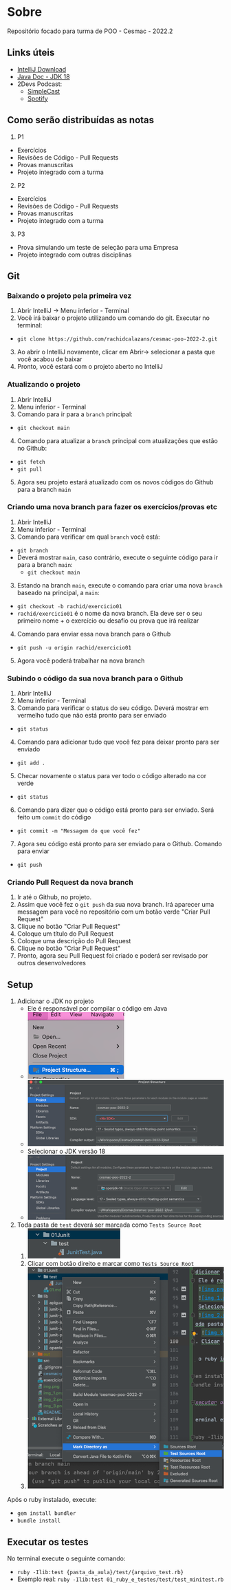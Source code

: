 # Sobre

Repositório focado para turma de POO - Cesmac - 2022.2

## Links úteis
- [IntelliJ Download](https://www.jetbrains.com/pt-br/idea/download/#section=windows)
- [Java Doc - JDK 18](https://docs.oracle.com/en/java/javase/18/)
- 2Devs Podcast:
  - [SimpleCast](https://2devs.simplecast.com/)
  - [Spotify](https://open.spotify.com/show/5PhTDolt2xc9gne9AAUaPL)


## Como serão distribuídas as notas

1. P1
  - Exercícios
  - Revisões de Código - Pull Requests
  - Provas manuscritas
  - Projeto integrado com a turma
2. P2
  - Exercícios
  - Revisões de Código - Pull Requests
  - Provas manuscritas
  - Projeto integrado com a turma
3. P3
  - Prova simulando um teste de seleção para uma Empresa
  - Projeto integrado com outras disciplinas

## Git

### Baixando o projeto pela primeira vez

1. Abrir IntelliJ -> Menu inferior - Terminal
2. Você irá baixar o projeto utilizando um comando do git. Executar no terminal:
  - `git clone https://github.com/rachidcalazans/cesmac-poo-2022-2.git`
3. Ao abrir o IntelliJ novamente, clicar em Abrir-> selecionar a pasta que você acabou de baixar
4. Pronto, você estará com o projeto aberto no IntelliJ

### Atualizando o projeto

1. Abrir IntelliJ
2. Menu inferior - Terminal
3. Comando para ir para a `branch` principal:
  - `git checkout main`
4. Comando para atualizar a `branch` principal com atualizações que estão no Github:
  - `git fetch`
  - `git pull`
5. Agora seu projeto estará atualizado com os novos códigos do Github para a branch `main`

### Criando uma nova branch para fazer os exercícios/provas etc

1. Abrir IntelliJ
2. Menu inferior - Terminal
3. Comando para verificar em qual `branch` você está:
  - `git branch`
  - Deverá mostrar `main`, caso contrário, execute o seguinte código para ir para a branch `main`:
    - `git checkout main`
3. Estando na branch `main`, execute o comando para criar uma nova `branch` baseado na principal, a `main`:
  - `git checkout -b rachid/exercicio01`
  - `rachid/exercicio01` é o nome da nova branch. Ela deve ser o seu primeiro nome + o exercício ou desafio ou prova que irá realizar
4. Comando para enviar essa nova branch para o Github
  - `git push -u origin rachid/exercicio01`
5. Agora você poderá trabalhar na nova branch

### Subindo o código da sua nova branch para o Github

1. Abrir IntelliJ
2. Menu inferior - Terminal
3. Comando para verificar o status do seu código. Deverá mostrar em vermelho tudo que não está pronto para ser enviado
  - `git status`
4. Comando para adicionar tudo que você fez para deixar pronto para ser enviado
  - `git add .`
5. Checar novamente o status para ver todo o código alterado na cor verde
  - `git status`
6. Comando para dizer que o código está pronto para ser enviado. Será feito um `commit` do código
  - `git commit -m "Messagem do que você fez"`
7. Agora seu código está pronto para ser enviado para o Github. Comando para enviar
  - `git push`

### Criando Pull Request da nova branch

1. Ir até o Github, no projeto.
2. Assim que você fez o `git push` da sua nova branch. Irá aparecer uma messagem para você no repositório com um botão verde "Criar Pull Request"
3. Clique no botão "Criar Pull Request"
4. Coloque um título do Pull Request
5. Coloque uma descrição do Pull Request
6. Clique no botão  "Criar Pull Request"
7. Pronto, agora seu Pull Request foi criado e poderá ser revisado por outros desenvolvedores

## Setup

1. Adicionar o JDK no projeto
   - Ele é responsável por compilar o código em Java
   - ![img.png](img.png)
   - ![img_1.png](img_1.png)
   - Selecionar o JDK versão 18
   - ![img_2.png](img_2.png)
2. Toda pasta de `test` deverá ser marcada como `Tests Source Root`
   1. ![img_3.png](img_3.png)
   2. Clicar com botão direito e marcar como `Tests Source Root`
   3. ![img_4.png](img_4.png)

Após o ruby instalado, execute:

- `gem install bundler`
- `bundle install`

## Executar os testes

No terminal execute o seguinte comando:

- `ruby -Ilib:test {pasta_da_aula}/test/{arquivo_test.rb}`
- Exemplo real: `ruby -Ilib:test 01_ruby_e_testes/test/test_minitest.rb`
